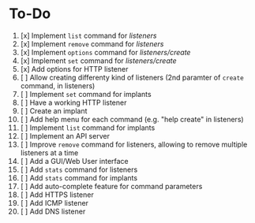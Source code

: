 # To-Do

1. [x] Implement `list` command for *listeners*
1. [x] Implement `remove` command for *listeners*
1. [x] Implement `options` command for *listeners/create*
1. [x] Implement `set` command for *listeners/create*
1. [x] Add options for HTTP listener
1. [ ] Allow creating differenty kind of listeners (2nd paramter of `create` command, in listeners)
1. [ ] Implement `set` command for implants
1. [ ] Have a working HTTP listener
1. [ ] Create an implant
1. [ ] Add help menu for each command (e.g. "help create" in listeners)
1. [ ] Implement `list` command for implants
1. [ ] Implement an API server
1. [ ] Improve `remove` command for listeners, allowing to remove multiple listeners at a time
1. [ ] Add a GUI/Web User interface
1. [ ] Add `stats` command for listeners
1. [ ] Add `stats` command for implants
1. [ ] Add auto-complete feature for command parameters
1. [ ] Add HTTPS listener
1. [ ] Add ICMP listener
1. [ ] Add DNS listener